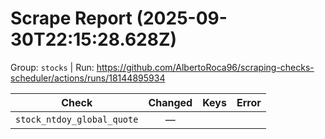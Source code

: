 # Scrape Report (2025-09-30T22:15:28.628Z)

Group: `stocks`  |  Run: https://github.com/AlbertoRoca96/scraping-checks-scheduler/actions/runs/18144895934

| Check | Changed | Keys | Error |
|---|:---:|:--|:--|
| `stock_ntdoy_global_quote` | — |  |  |
